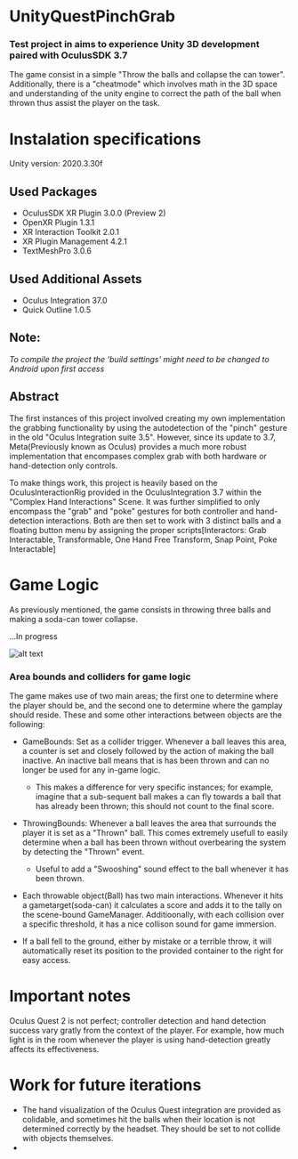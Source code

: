 # UnityQuestPinchGrab
### Test project in aims to experience Unity 3D development paired with OculusSDK 3.7
The game consist in a simple "Throw the balls and collapse the can tower". Additionally, there is a "cheatmode" which involves math in the 3D space and understanding of the unity engine to correct the path of the ball when thrown thus assist the player on the task.

# Instalation specifications
Unity version: 2020.3.30f
## Used Packages
* OculusSDK XR Plugin 3.0.0 (Preview 2)
* OpenXR Plugin 1.3.1
* XR Interaction Toolkit 2.0.1
* XR Plugin Management 4.2.1
* TextMeshPro 3.0.6
## Used Additional Assets
* Oculus Integration 37.0
* Quick Outline 1.0.5

## Note:
*To compile the project the 'build settings' might need to be changed to Android upon first access*


## Abstract
The first instances of this project involved creating my own implementation the grabbing functionality by using the autodetection of the "pinch" gesture in the old "Oculus Integration suite 3.5". However, since its update to 3.7, Meta(Previously known as Oculus) provides a much more robust implementation that encompases complex grab with both hardware or hand-detection only controls.

To make things work, this project is heavily based on the OculusInteractionRig provided in the OculusIntegration 3.7 within the "Complex Hand Interactions" Scene. It was further simplified to only encompass the "grab" and "poke" gestures for both controller and hand-detection interactions. Both are then set to work with 3 distinct balls and a floating button menu by assigning the proper scripts[Interactors: Grab Interactable, Transformable, One Hand Free Transform, Snap Point, Poke Interactable]

# Game Logic
As previously mentioned, the game consists in throwing three balls and making a soda-can tower collapse.

...In progress

![alt text](http://url/to/img.png)

### Area bounds and colliders for game logic
The game makes use of two main areas; the first one to determine where the player should be, and the second one to determine where the gamplay should reside. These and some other interactions between objects are the following:

* GameBounds: Set as a collider trigger. Whenever a ball leaves this area, a counter is set and closely followed by the action of making the ball inactive. An inactive ball means that is has been thrown and can no longer be used for any in-game logic.
  
    * This makes a difference for very specific instances; for example, imagine that a sub-sequent ball makes a can fly towards a ball that has already been thrown; this should not count to the final score.

* ThrowingBounds: Whenever a ball leaves the area that surrounds the player it is set as a "Thrown" ball. This comes extremely usefull to easily determine when a ball has been thrown without overbearing the system by detecting the "Thrown" event.

  * Useful to add a "Swooshing" sound effect to the ball whenever it has been thrown.

* Each throwable object(Ball) has two main interactions. Whenever it hits a gametarget(soda-can) it calculates a score and adds it to the tally on the scene-bound GameManager. Additioonally, with each collision over a specific threshold, it has a nice collison sound for game immersion.

* If a ball fell to the ground, either by mistake or a terrible throw, it will automatically reset its position to the provided container to the right for easy access.

# Important notes
Oculus Quest 2 is not perfect; controller detection and hand detection success vary gratly from the context of the player. For example, how much light is in the room whenever the player is using hand-detection greatly affects its effectiveness.

# Work for future iterations

* The hand visualization of the Oculus Quest integration are provided as colidable, and sometimes hit the balls when their location is not determined correctly by the headset. They should be set to not collide with objects themselves.
* 
